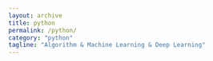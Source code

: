 ```yaml
---
layout: archive
title: python
permalink: /python/
category: "python"
tagline: "Algorithm & Machine Learning & Deep Learning"
---
```

